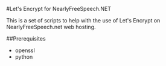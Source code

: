 #Let's Encrypt for NearlyFreeSpeech.NET

This is a set of scripts to help with the use of Let's Encrypt on NearlyFreeSpeech.net web hosting.

##Prerequisites

* openssl
* python

